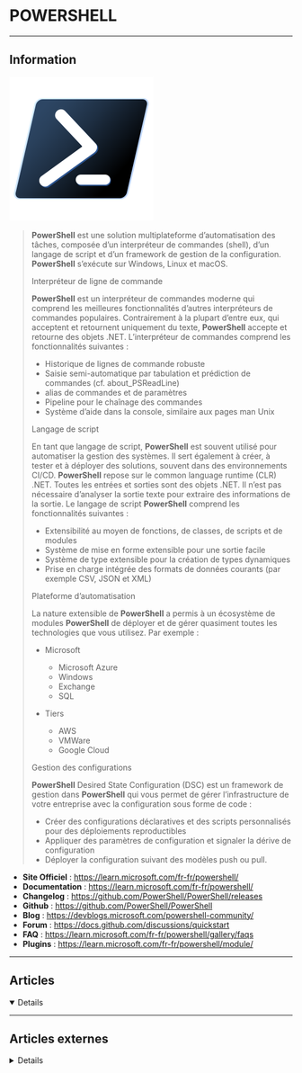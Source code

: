 # POWERSHELL
----

## <i class="fa-solid fa-hashtag"></i> Information

![Logo](../../_media/developpement/powershell/powershell_logo.svg ':size=250 :no-zoom')


> <i class="fa-solid fa-quote-left"></i> **PowerShell** est une solution multiplateforme d’automatisation des tâches, composée d’un interpréteur de commandes (shell), d’un langage de script et d’un framework de gestion de la configuration. **PowerShell** s’exécute sur Windows, Linux et macOS.
>
> Interpréteur de ligne de commande
>
> **PowerShell** est un interpréteur de commandes moderne qui comprend les meilleures fonctionnalités d’autres interpréteurs de commandes populaires. Contrairement à la plupart d’entre eux, qui acceptent et retournent uniquement du texte, **PowerShell** accepte et retourne des objets .NET. L’interpréteur de commandes comprend les fonctionnalités suivantes :
>
> - Historique de lignes de commande robuste
> - Saisie semi-automatique par tabulation et prédiction de commandes (cf. about_PSReadLine)
> - alias de commandes et de paramètres
> - Pipeline pour le chaînage des commandes
> - Système d’aide dans la console, similaire aux pages man Unix
>
> Langage de script
>
> En tant que langage de script, **PowerShell** est souvent utilisé pour automatiser la gestion des systèmes. Il sert également à créer, à tester et à déployer des solutions, souvent dans des environnements CI/CD. **PowerShell** repose sur le common language runtime (CLR) .NET. Toutes les entrées et sorties sont des objets .NET. Il n’est pas nécessaire d’analyser la sortie texte pour extraire des informations de la sortie. Le langage de script **PowerShell** comprend les fonctionnalités suivantes :
>
> - Extensibilité au moyen de fonctions, de classes, de scripts et de modules
> - Système de mise en forme extensible pour une sortie facile
> - Système de type extensible pour la création de types dynamiques
> - Prise en charge intégrée des formats de données courants (par exemple CSV, JSON et XML)
>
> Plateforme d’automatisation
>
> La nature extensible de **PowerShell** a permis à un écosystème de modules **PowerShell** de déployer et de gérer quasiment toutes les technologies que vous utilisez. Par exemple :
>
> - Microsoft
>   - Microsoft Azure
>   - Windows
>   - Exchange
>   - SQL
>
> - Tiers
>   - AWS
>   - VMWare
>   - Google Cloud
>
> Gestion des configurations
>
> **PowerShell** Desired State Configuration (DSC) est un framework de gestion dans **PowerShell** qui vous permet de gérer l’infrastructure de votre entreprise avec la configuration sous forme de code :
>
> - Créer des configurations déclaratives et des scripts personnalisés pour des déploiements reproductibles
> - Appliquer des paramètres de configuration et signaler la dérive de configuration
> - Déployer la configuration suivant des modèles push ou pull. <i class="fa-solid fa-quote-left fa-rotate-180"></i>


- <i class="fa-solid fa-globe"></i> **Site Officiel** : https://learn.microsoft.com/fr-fr/powershell/
- <i class="fa-solid fa-book"></i> **Documentation** : https://learn.microsoft.com/fr-fr/powershell/
- <i class="fa-solid fa-file-circle-question"></i> **Changelog** : https://github.com/PowerShell/PowerShell/releases
- <i class="fa-brands fa-github"></i> **Github** : https://github.com/PowerShell/PowerShell
- <i class="fab fa-blogger-b"></i> **Blog** : https://devblogs.microsoft.com/powershell-community/
- <i class="fas fa-comments"></i> **Forum** : https://docs.github.com/discussions/quickstart
- <i class="far fa-question-circle"></i> **FAQ** : https://learn.microsoft.com/fr-fr/powershell/gallery/faqs
- <i class="fas fa-tools"></i> **Plugins** : https://learn.microsoft.com/fr-fr/powershell/module/

---

## <i class="fa-regular fa-newspaper"></i> Articles

<details open>

</details>

---

## <i class="fa-solid fa-glasses"></i> Articles externes

<details>

- [Versions / OS](https://en.wikipedia.org/wiki/PowerShell)
- [Fin de Vie (EndOfLife)](https://docs.microsoft.com/fr-fr/powershell/scripting/powershell-support-lifecycle?view=powershell-6)
- [Run PowerShell Script As Administrator](https://linuxhint.com/run-powershell-script-as-administrator/)
- [How to Get PowerShell Version](https://linuxhint.com/get-powershell-version/)
- [Serveur d’impression : lister les imprimantes avec le nom et l’adresse IP](https://www.it-connect.fr/serveur-dimpression-lister-les-imprimantes-avec-le-nom-et-ladresse-ip/)
- [PowerShell – Comment générer un mot de passe aléatoire ?](https://www.it-connect.fr/powershell-comment-generer-un-mot-de-passe-aleatoire/)
- [PowerShell et Split : découper une chaîne de caractères](https://www.it-connect.fr/powershell-et-split-decouper-une-chaine-de-caracteres/)
- [Créer un lien symbolique sous PowerShell](https://www.it-connect.fr/creer-un-lien-symbolique-sous-powershell/)
- [Comment configurer PowerShell Just Enough Administration ?](https://www.it-connect.fr/debuter-avec-powershell-just-enough-administration/)
- [PowerShell : la machine est-elle un ordinateur fixe ou un ordinateur portable ?](https://www.it-connect.fr/powershell-la-machine-est-elle-un-ordinateur-fixe-ou-un-ordinateur-portable/)
- [Comment imposer des prérequis dans ses scripts PowerShell ?](https://www.it-connect.fr/comment-imposer-des-prerequis-dans-ses-scripts-powershell/)
- [Comment personnaliser le Prompt de son environnement PowerShell ?](https://www.it-connect.fr/comment-personnaliser-le-prompt-de-son-environnement-powershell/)
- [PowerShell : simple quote VS double quote (guillemets)](https://www.it-connect.fr/powershell-simple-quote-vs-double-quote-guillemets/)
- [Comment exporter des données au format CSV avec PowerShell ?](https://www.it-connect.fr/comment-exporter-des-donnees-au-format-csv-avec-powershell/)
- [Comment exécuter un script PowerShell sous Linux ?](https://www.it-connect.fr/comment-executer-un-script-powershell-sous-linux/)
- [PowerShell grep : rechercher des chaînes de caractères avec Select-String](https://www.it-connect.fr/powershell-grep-rechercher-des-chaines-de-caracteres-avec-select-string/)
- [PowerShell – Comment supprimer les accents et les caractères spéciaux ?](https://www.it-connect.fr/powershell-comment-supprimer-les-accents-et-les-caracteres-speciaux/)
- [Comment lire le contenu d’un fichier CSV avec PowerShell ?](https://www.it-connect.fr/comment-lire-le-contenu-dun-fichier-csv-avec-powershell/)
- [PowerShell : manipuler les chaînes de caractères avec IndexOf et LastIndexOf](https://www.it-connect.fr/powershell-manipuler-les-chaines-de-caracteres-avec-indexof-et-lastindexof/)
- [How to Use Hashtables in PowerShell](https://linuxhint.com/hashtables-powershell/)
- [How to Get the Current Date in PowerShell?](https://linuxhint.com/get-current-date-powershell/)
- [How to Use Functions in PowerShell](https://linuxhint.com/use-functions-powershell/)
- [For Loops in PowerShell](https://linuxhint.com/for-loops-in-powershell/)
- [How to Use Regex in PowerShell](https://linuxhint.com/regex-powershell/)
- [How to Run wget from PowerShell](https://linuxhint.com/run-wget-powershell/)
- [How to Concatenate Strings in PowerShell](https://linuxhint.com/concatenate-strings-in-powershell/)
- [Substrings in PowerShell](https://linuxhint.com/substrings-powershell/)
- [How to Run an Exe From PowerShell](https://linuxhint.com/how-to-run-an-exe-from-powershell/)
- [How to Run PowerShell Scripts as Administrator](https://linuxhint.com/run-powershell-scripts-as-administrator/)
- [How to Print a File From PowerShell Script](https://linuxhint.com/print-file-from-powershell-script/)
- [PowerShell Array of Strings](https://linuxhint.com/powershell-array-of-strings/)
- [How to Use Echo Command in PowerShell](https://linuxhint.com/use-echo-command-in-powershell/)
- [How to Write a PowerShell Script by Examples](https://linuxhint.com/write-a-powershell-script-by-examples/)
- [Deep scriptblock logging: Record PowerShell commands in the event log](https://4sysops.com/archives/deep-scriptblock-logging-record-powershell-commands-in-the-event-log/)
- [Install PowerShell remoting over SSH](https://4sysops.com/archives/install-powershell-remoting-over-ssh/)
- [PowerShell v5 vs. PowerShell v7—Which to use and when](https://4sysops.com/archives/powershell-v5-and-v7which-to-use-and-when/)
- [SecretsManagement module for PowerShell: Save passwords in PowerShell](https://4sysops.com/archives/secretsmanagement-module-for-powershell-save-passwords-in-powershell/)
- [PowerShell 7.2: New features in the Preview](https://4sysops.com/archives/powershell-72-new-features-in-the-preview/)
- [How to install and upgrade to PowerShell 7.1](https://4sysops.com/archives/how-to-install-and-upgrade-to-powershell-71/)
- [Pushing and popping: Navigating in PowerShell with Push-Location and Pop-Location](https://4sysops.com/archives/pushing-and-popping-navigating-in-powershell-with-push-location-and-pop-location/)
- [Convert a PowerShell script into an EXE with PS2EXE and WIN-PS2EXE](https://4sysops.com/archives/convert-a-powershell-script-into-an-exe-with-ps2exe-and-win-ps2exe/)
- [PowerShell Export-CSV Command Tutorial with Examples](https://www.poftut.com/powershell-export-csv-command-tutorial-with-examples/)
- [How to Install Microsoft PowerShell on Debian 10?](https://linuxhint.com/install-microsoft-powershell-debian10/)
- [How to Install PowerShell on Ubuntu & Other Linux Distributions](https://linoxide.com/install-powershell-on-ubuntu-other-linux-distributions/)
- [PowerShell : comment attendre d’appuyer sur « Entrée » dans un script ?](https://www.it-connect.fr/powershell-comment-attendre-dappuyer-sur-entree-dans-un-script/)
- [PowerShell : convertir une variable string en date](https://www.it-connect.fr/powershell-convertir-une-variable-string-en-date/)
- [PowerShell ISE : purger les variables sans redémarrer](https://www.it-connect.fr/powershell-ise-purger-les-variables-sans-redemarrer/)
- [Comment lister les dossiers vides en PowerShell ?](https://www.it-connect.fr/comment-lister-les-dossiers-vides-en-powershell/)
- [PowerShell : structure conditionnelle If, Else et ElseIf](https://www.it-connect.fr/powershell-structure-conditionnelle-if-else-et-elseif/)
- [PowerShell et Substring : extraire une chaîne d’une chaîne](https://www.it-connect.fr/powershell-et-substring-extraire-une-chaine-dune-chaine/)
- [PowerShell : comment convertir des documents Word en PDF ?](https://www.it-connect.fr/powershell-comment-convertir-des-documents-word-en-pdf/)
- [PowerShell : remplacer le premier caractère d’une chaîne](https://www.it-connect.fr/powershell-remplacer-le-premier-caractere-dune-chaine/)
- [Comment obtenir l’espace disque restant en PowerShell ?](https://www.it-connect.fr/comment-obtenir-lespace-disque-restant-en-powershell/)
- [PowerShell 7.1 est disponible au téléchargement !](https://www.it-connect.fr/powershell-7-1-est-disponible-au-telechargement/)
- [PowerShell et les RegEx (Expressions régulières)](https://www.it-connect.fr/powershell-et-les-regex-expressions-regulieres/)
- [Comment gérer l’historique des commandes PowerShell exécutées ?](https://www.it-connect.fr/comment-gerer-lhistorique-des-commandes-powershell-executees/)
- [Comment modifier le Registre Windows avec PowerShell ?](https://www.it-connect.fr/comment-modifier-le-registre-windows-avec-powershell/)
- [Créer un fichier de configuration PSD1 pour un script PowerShell](https://www.it-connect.fr/creer-un-fichier-de-configuration-psd1-pour-un-script-powershell/)
- [Obtenir la taille des dossiers avec PowerShell](https://www.it-connect.fr/obtenir-la-taille-des-dossiers-avec-powershell/)
- [PowerShell – Comparer des objets avec Compare-Object](https://www.it-connect.fr/powershell-comparer-des-objets-avec-compare-object/)
- [PowerShell – Test-Path : tester si un fichier existe](https://www.it-connect.fr/powershell-test-path-tester-si-un-fichier-existe/)
- [PowerShell : gérer ses credentials avec le module Secret Management](https://www.it-connect.fr/powershell-gerer-ses-credentials-avec-le-module-secret-management/)
- [Windows PowerShell VS PowerShell Core : Quelles différences ? Lequel choisir ?](https://www.it-connect.fr/windows-powershell-vs-powershell-core-quelles-differences-lequel-choisir/)
- [How to Install and Use PowerShell on Ubuntu 20.04](https://www.howtoforge.com/how-to-install-and-use-powershell-on-ubuntu-20-04/)
- [15 commandes indispensables pour débuter avec PowerShell](https://www.it-connect.fr/15-commandes-indispensables-pour-debuter-avec-powershell/)
- [PowerShell : comment créer une propriété calculée avec Select-Object ?](https://www.it-connect.fr/powershell-comment-creer-une-propriete-calculee-avec-select-object/)
- [Get-Content : comment lire le contenu d’un fichier en PowerShell ?](https://www.it-connect.fr/get-content-comment-lire-le-contenu-dun-fichier-en-powershell/)
- [Obtenir des informations sur l’OS en PowerShell](https://www.it-connect.fr/obtenir-des-informations-sur-los-en-powershell/)
- [PowerShell remoting avec WinRM](https://www.it-connect.fr/powershell-remoting-avec-winrm/)
- [Why You Should Use the Exchange Online PowerShell Module](https://petri.com/why-you-should-use-the-exchange-online-powershell-module)
- [Windows PowerShell Scripting Tutorial For Beginners](https://www.varonis.com/blog/windows-powershell-tutorials/)
- [What Is PsExec in Windows and What Does It Do?](https://www.makeuseof.com/what-is-psexec-in-windows-what-does-it-do/)
- [What Is PsExec in Windows and What Does It Do?](https://www.makeuseof.com/what-is-psexec-in-windows-what-does-it-do/)
- [PowerShell Code Signing](https://medium.com/dev-genius/powershell-code-signing-fc6086aeb61e)
- [Gestion des services](https://docs.microsoft.com/fr-fr/powershell/scripting/samples/managing-services?view=powershell-6)
- [Où sont stockés les exécutables de PowerShell ?](https://www.it-connect.fr/ou-sont-stockes-les-executables-de-powershell/)
- [Installer un module PowerShell à partir d’un fichier NuPkg](https://www.it-connect.fr/installer-un-module-powershell-a-partir-dun-fichier-nupkg/)
- [PowerShell : compresser et décompresser une archive ZIP](https://www.it-connect.fr/powershell-compresser-et-decompresser-une-archive-zip/)
- [Creating PowerShell Function Failsafes with WhatIf](https://petri.com/creating-powershell-function-failsafes-with-whatif)
- [PowerShell et -WhatIf : testez vos commandes et scripts!](https://www.it-connect.fr/powershell-et-whatif-testez-vos-commandes-et-scripts/)
- [Using Powershell to automate Linux, macOS, and Windows processes](https://opensource.com/article/20/2/devops-automation)
- [PowerShell : les opérateurs -like et -notlike](https://www.it-connect.fr/powershell-les-operateurs-like-et-notlike/)
- [READING TEXT FILES THE EASY WAY WITH POWERSHELL AND LINUX BASH SHELL](http://techgenix.com/reading-text-files-powershell-linux-shell/)
- [Sous Windows, comment autoriser le ping en PowerShell ?](https://www.it-connect.fr/sous-windows-comment-autoriser-le-ping-en-powershell/)
- [DevOps Practices for PowerShell Programming](https://dzone.com/articles/devops-practices-for-powershell-programming)
- [PowerShell et les boucles For](https://www.it-connect.fr/powershell-et-les-boucles-for-loop/)
- [PowerShell et les boucles ForEach](https://www.it-connect.fr/powershell-et-les-boucles-foreach/)
- [PowerShell et ForEach-Object Parallel : traitement des objets en parralèle](https://www.it-connect.fr/powershell-et-foreach-object-parallel-traitement-des-objets-en-parralele/)
- [Comment obtenir son adresse IP publique en PowerShell ?](https://www.it-connect.fr/comment-obtenir-son-adresse-ip-publique-en-powershell/)
- [PowerShell : Get-ExecutionPolicy et Set-ExecutionPolicy](https://www.it-connect.fr/powershell-get-executionpolicy-et-set-executionpolicy/)
- [Top 10 new features of PowerShell 7](https://4sysops.com/archives/top-10-new-features-of-powershell-7/)
- [How to install PowerShell 7 on Windows and Linux](https://4sysops.com/archives/how-to-install-powershell-7-on-windows-and-linux/)
- [Convertir une image en Art ASCII avec PowerShell](https://www.it-connect.fr/convertir-une-image-en-art-ascii-avec-powershell/)
- [Handle PowerShell Errors Like a Boss With These Tips](https://www.makeuseof.com/tag/handle-powershell-errors-tips/)
- [Windows Commands and PowerShell Scripts as API Microservices](https://dzone.com/articles/windows-commands-and-powershell-scripts-as-api-mic)
- [Windows 10 updates with PowerShell](https://raymii.org/s/blog/Windows_10_Updates_with_PowerShell_PSWindowsUpdpate.html)
- [Powershell : Surveiller des fichiers avec envoi de mail](https://www.tech2tech.fr/powershell-surveiller-des-fichiers-avec-envoi-de-mail/)
- [PowerShell as a hacking tool: Prevent abuse of scripts](https://4sysops.com/archives/powershell-as-a-hacking-tool-prevent-abuse-of-scripts/)
- [PowerShell 7 est dispo, sur Windows, Linux et MacOS !](https://www.it-connect.fr/powershell-7-est-dispo-sur-windows-linux-et-macos/)
- [Setting PowerShell Execution Policy](https://tutorialspoint4all.com/setting-powershell-execution-policy/)
- [How to get Public IP address using PowerShell in Windows 10](https://www.thewindowsclub.com/get-public-ip-address-using-powershell)
- [PowerShell – Send-MailMessage : envoyer un e-mail à plusieurs destinataires](https://www.it-connect.fr/powershell-send-mailmessage-envoyer-un-e-mail-a-plusieurs-destinataires/)
- [PowerShell : Comment récupérer les en-têtes d’un fichier CSV ?](https://www.it-connect.fr/powershell-comment-recuperer-les-en-tetes-dun-fichier-csv/)
- [Comment déplacer un dossier en PowerShell ?](https://www.it-connect.fr/comment-deplacer-un-dossier-en-powershell/)
- [PowerShell : convertir PS1 en EXE (exécutable)](https://www.it-connect.fr/powershell-convertir-ps1-en-exe-executable/)
- [NPS – Comment ajouter un client Radius avec PowerShell ?](https://www.it-connect.fr/nps-comment-ajouter-un-client-radius-avec-powershell/)
- [PowerShell: BgInfo Automation script for Windows Server 2012 R2](https://wmatthyssen.com/2019/09/11/powershell-bginfo-automation-script-for-windows-server-2012-r2/amp/)
- [Powershell – Créer de petites applications graphiques (GUI) avec WPF](https://cnf1g.com/?p=1745)
- [PSTip A Better Way to Generate HTTP Query Strings in PowerShell](https://www.powershellmagazine.com/2019/06/14/pstip-a-better-way-to-generate-http-query-strings-in-powershell/)
- [PSWindowsAdminCenter: PowerShell Module to Manage Connections, Feeds, and Extensions](https://www.powershellmagazine.com/2019/02/19/pswindowsadmincenter-powershell-module-to-manage-connections-feeds-and-extensions/)
- [PowerShell DSC Resource Module to Install and Configure Windows Admin Center](https://www.powershellmagazine.com/2019/01/31/dsc-resource-module-to-install-and-configure-windows-admin-center/)
- [Pester Result Reporting With Suggestions And XSL Support](https://www.powershellmagazine.com/2019/07/25/pester-result-reporting-with-suggestions-and-xsl-support/)
- [PowerShell 7 Roadmap](https://devblogs.microsoft.com/powershell/powershell-7-road-map/)
- [Release of PowerShell Script Analyzer 1.18.1](https://devblogs.microsoft.com/powershell/release-of-powershell-script-analyzer-1-18-1/)
- [DSC Resource Kit Release June 2019](https://devblogs.microsoft.com/powershell/dsc-resource-kit-release-june-2019/)
- [DSC Resource Kit Release May 2019](https://devblogs.microsoft.com/powershell/dsc-resource-kit-release-may-2019/)
- [Introducing PowerShell as .NET Global Tool](https://devblogs.microsoft.com/powershell/introducing-powershell-as-net-global-tool/)
- [Using PSScriptAnalyzer to check PowerShell version compatibility](https://devblogs.microsoft.com/powershell/using-psscriptanalyzer-to-check-powershell-version-compatibility/)
- [General Availability of PowerShell Core 6.2](https://devblogs.microsoft.com/powershell/general-availability-of-powershell-core-6-2/)
- [DSC Resource Kit Release April 2019](https://devblogs.microsoft.com/powershell/dsc-resource-kit-release-april-2019/)
- [PowerShell ScriptAnalyzer Version 1.18.0 Released](https://devblogs.microsoft.com/powershell/powershell-scriptanalyzer-version-1-18-0-released/)
- [Invoke-Sqlcmd is Now Available Supporting Cross-Platform](https://devblogs.microsoft.com/powershell/invoke-sqlcmd-is-now-available-supporting-cross-platform/)
- [Generating PowerShell Cmdlets from OpenAPI/Swagger with AutoRest](https://devblogs.microsoft.com/powershell/cmdlets-via-autorest/)
- [DSC Resource Kit Release February 2019](https://devblogs.microsoft.com/powershell/dsc-resource-kit-release-february-2019/)
- [Parsing Text with PowerShell (3/3)](https://devblogs.microsoft.com/powershell/parsing-text-with-powershell-3-3/)
- [Parsing Text with PowerShell (2/3)](https://blogs.msdn.microsoft.com/powershell/2019/01/24/parsing-text-with-powershell-2-3/)
- [Command Prompt commands and their equivalent command for PowerShell](https://www.thewindowsclub.com/cmd-commands-that-can-be-executed-with-powershell)
- [How to use Windows PowerShell to find information about Hard Drive](https://www.thewindowsclub.com/use-windows-powershell-to-find-information-about-hard-drive)
- [Monitor web server uptime with a PowerShell script](https://4sysops.com/archives/monitor-web-server-uptime-with-a-powershell-script/)
- [Comment faire une pause dans un script PowerShell ?](https://www.it-connect.fr/comment-faire-une-pause-dans-un-script-powershell/)
- [Encrypt passwords securely in your PowerShell scripts](https://4sysops.com/archives/encrypt-passwords-securely-in-your-powershell-scripts/)
- [Install and Get Started with PowerShell on CentOS](https://linuxhint.com/install_powershell_centos/)
- [Install and Get Started with PowerShell on Ubuntu](https://linuxhint.com/install_powershell_ubuntu/)
- [Look up hard disk information with PowerShell](https://www.ghacks.net/2019/05/28/look-up-hard-disk-information-with-powershell/)
- [Free network performance monitoring with iPerf and PowerShell](https://4sysops.com/archives/free-network-performance-monitoring-with-iperf-and-powershell/)
- [DSC – Desired State Configuration](https://blog.sodifrance.fr/dsc-desired-state-configuration/)
- [Powershell: Comment exécuter un script ps au démarrage de windows (running script ps at startup)](https://blog.sodifrance.fr/powershell-comment-executer-un-script-ps-au-demarrage-de-windows-running-script-ps-at-startup/)
- [PowerTip: Use PowerShell to pick a random name from a list](https://devblogs.microsoft.com/scripting/powertip-use-powershell-to-pick-a-random-name-from-a-list/)
- [PowerTip: Determine your version of PowerShell and host operating system](https://devblogs.microsoft.com/scripting/powertip-determine-your-version-of-powershell-and-host-operating-system/)
- [Using PowerShell to create a folder of Demo data](https://devblogs.microsoft.com/scripting/using-powershell-to-create-a-folder-of-demo-data/)
- [The WindowsCompatibility module: Using Windows PowerShell modules in PowerShell Core](https://4sysops.com/archives/the-windowscompatibility-module-using-windows-powershell-modules-in-powershell-core/)
- [Running PowerShell remotely as SYSTEM with Invoke-CommandAs](https://4sysops.com/archives/running-powershell-remotely-as-system-with-invoke-commandas/)
- [Windows PowerShell modules compatible with PowerShell Core 6](https://4sysops.com/wiki/modules-compatibility-with-powershell-6-on-the-windows-platform-matrix/)
- [Convert PowerShell output into a pie chart](https://4sysops.com/archives/convert-powershell-csv-output-into-a-pie-chart/)
- [Using PowerShell type accelerators](https://4sysops.com/archives/using-powershell-type-accelerators/)
- [Understanding PowerShell pipeline parameter binding](https://4sysops.com/archives/understanding-powershell-pipeline-parameter-binding/)
- [Understanding PowerShell Begin, Process, and End blocks](https://4sysops.com/archives/understanding-powershell-begin-process-and-end-blocks/)
- [Formatting objects in PowerShell with Format-Custom, Format-List, Format-Table, and Format-Wide](https://4sysops.com/archives/formatting-objects-in-powershell-with-format-custom-format-list-format-table-and-format-wide/)
- [Formatting object output in PowerShell with Format.ps1xml files](https://4sysops.com/archives/formatting-object-output-in-powershell-with-format-ps1xml-files/)
- [Set and remove the read-only file attribute with PowerShell](https://4sysops.com/archives/set-and-remove-the-read-only-file-attribute-with-powershell/)
- [Create a GUI for your PowerShell script with WPF](https://4sysops.com/archives/create-a-gui-for-your-powershell-script-with-wpf/)
- [Displaying PowerShell members with my Format-Member function](https://4sysops.com/archives/displaying-powershell-members-with-my-format-member-function/)
- [Using a local variable in a remote PowerShell session](https://4sysops.com/archives/using-a-local-variable-in-a-remote-powershell-session/)
- [Source code management for PowerShell modules and scripts](https://www.scriptrunner.com/en/blog/source-code-management/)
- [Manage PowerShell centrally: How to do it in 5 steps](https://www.scriptrunner.com/en/blog/manage-powershell-centrally/)
- [Security and PowerShell: How to make scripting waterproof](https://www.scriptrunner.com/en/blog/security-powershell-scripting/)
- [Use PowerShell To Automate Log Reviews](https://blog.ipswitch.com/use-powershell-automate-log-reviews)
- [How To Create A Simple PowerShell Script For Server Monitoring](https://blog.ipswitch.com/how-to-create-simple-server-monitors-with-powershell)
- [Automatically Encrypt File And Folders Using PowerShell](https://blog.ipswitch.com/automating-security-controls-using-powershell-to-automate-data-encryption)
- [Leveraging PowerShell Automation In The Cloud](https://blog.ipswitch.com/leveraging-powershell-automation-cloud)
- [Understanding the Invoke-RestMethod PowerShell cmdlet](https://4sysops.com/archives/understanding-the-invoke-restmethod-powershell-cmdlet/)
- [Encrypt a password with PowerShell](https://4sysops.com/archives/encrypt-a-password-with-powershell/)
- [What You Need to Know About PowerShell 7](https://www.petri.com/what-you-need-to-know-about-powershell-7)
- [The Return of Serverless Powershell](https://www.petri.com/the-return-of-serverless-powershell)
- [Get-ChildItem Cmdlet To Loop Files and Results](https://www.poftut.com/get-childitem-cmdlet-to-loop-files-and-results/)
- [Powershell ForEach Loop Statement Tutorial with Examples](https://www.poftut.com/powershell-foreach-loop-statement-tutorial-with-examples/)
- [Powershell Array Tutorial with Examples](https://www.poftut.com/powershell-array-tutorial-with-examples/)
- [Powershell Copy-Item Command Tutorial with Examples](https://www.poftut.com/powershell-copy-item-command-tutorial-with-examples/)
- [Comment signer un script Powershell ?](https://www.it-connect.fr/comment-signer-un-script-powershell/)
- [PowerShell – Insérer une pause](https://www.jbnet.fr/developpement/powershell/powershell-inserer-une-pause.html)
- [PowerShell – Structure de base pour traiter un fichier CSV](https://www.jbnet.fr/developpement/powershell/powershell-structure-de-base-pour-traiter-un-fichier-csv.html)
- [PowerShell – Supprimer les guillemets (double cote) dans un fichier CSV](https://www.jbnet.fr/developpement/powershell/powershell-supprimer-les-guillemets-double-cote-dans-un-fichier-csv.html)
- [PowerShell – Créer un fichier zip](https://www.jbnet.fr/developpement/powershell/powershell-creer-un-fichier-zip.html)
- [PowerShell – Extraire le nom ou l’extension d’un fichier](https://www.jbnet.fr/developpement/powershell/powershell-extraire-le-nom-ou-lextension-dun-fichier.html)
- [PowerShell – Fusion de fichiers CSV avec en-tête](https://www.jbnet.fr/developpement/powershell/powershell-fusion-de-fichiers-csv-avec-en-tete.html)
- [PowerShell – Créer un zip sans les fichiers *.db](https://www.jbnet.fr/developpement/powershell/powershell-creer-un-zip-sans-les-fichiers-db.html)
- [PowerShell – Procédure stockée SQL Server et paramètres](https://www.jbnet.fr/developpement/powershell/powershell-procedure-stockee-sql-server-et-parametres.html)
- [Comment se connecter à un serveur FTP avec PowerShell ?](https://www.it-connect.fr/comment-se-connecter-a-un-serveur-ftp-avec-powershell/)
- [PSWatch : Surveiller les changements de fichiers avec PowerShell](https://www.it-connect.fr/pswatch-surveiller-les-changements-de-fichiers-avec-powershell/)
- [Comment exécuter un script PowerShell comme service ?](https://www.it-connect.fr/comment-executer-un-script-powershell-comme-service/)
- [PowerShell : Supprimer le dernier caractère d’une chaîne](https://www.it-connect.fr/powershell-supprimer-le-dernier-caractere-dune-chaine/)
- [Comment lister les rôles FSMO en PowerShell ?](https://www.it-connect.fr/comment-lister-les-roles-fsmo-en-powershell/)
- [Comment supprimer un service avec PowerShell ?](https://www.it-connect.fr/comment-supprimer-un-service-avec-powershell/)
- [Comment planifier un script PowerShell avec des arguments ?](https://www.it-connect.fr/comment-planifier-un-script-powershell-avec-des-arguments/)
- [Comment vérifier si un dossier est vide en PowerShell ?](https://www.it-connect.fr/comment-verifier-si-un-dossier-est-vide-en-powershell/)
- [UPDATE: The PowerShell-Docs repo is moving … soon](https://blogs.msdn.microsoft.com/powershell/2019/01/07/the-powershell-docs-repo-is-moving/)
- [Parsing Text with PowerShell (1/3)](https://blogs.msdn.microsoft.com/powershell/2019/01/18/parsing-text-with-powershell-1-3/)
- [DSC Resource Kit Release January 2019](https://blogs.msdn.microsoft.com/powershell/2019/01/09/dsc-resource-kit-release-january-2019/)
- [Command Prompt commands and their equivalent command for PowerShell](https://www.thewindowsclub.com/cmd-commands-that-can-be-executed-with-powershell)
- [10 basic PowerShell commands that every Windows 10 user should know](https://www.thewindowsclub.com/basic-powershell-commands-windows)
- [How To Get NTFS File Permissions Using PowerShell](https://www.petri.com/how-to-get-ntfs-file-permissions-using-powershell)
- [Comment gérer vos disques via Powershell (Lister, Formater, Initialiser, Créer des partitions…)](https://www.tech2tech.fr/comment-gerer-vos-disques-via-powershell-lister-formater-initialiser-creer-des-partitions/)
- [USING POWERSHELL TO RESOLVE SYSPREP PROBLEMS INVOLVING APP-X PACKAGES](http://techgenix.com/sysprep-problems-app-x-packages/)
- [MASTER THE POWER OF ‘SEARCH-ADACCOUNT’ POWERSHELL CMDLET](http://techgenix.com/search-adaccount-powershell-cmdlet/)
- [SETTING UP ACTIVE DIRECTORY USING POWERSHELL](http://techgenix.com/setting-up-active-directory/)
- [WORKING FASTER & SMARTER WITH POWERSHELL: TIPS FROM AN EXPERT](http://techgenix.com/working-faster-smarter-powershell/)
- [COLLECTING ROLES AND FEATURES ON REMOTE WINDOWS COMPUTERS](http://techgenix.com/roles-and-features/)
- [THE POWER OF GET-ADOBJECT POWERSHELL CMDLET](http://techgenix.com/get-adobject-powershell/)
- [MORE POWERSHELL ONE-LINER COMMANDS](http://techgenix.com/more-powershell-one-liner-commands/)
- [POWERSHELL POWER LESSON: THIS IS NO ORDINARY VARIABLE](http://techgenix.com/dollar-sign-underscore-dot/)
- [POWERSHELL ALIASES: MY NEVER-ENDING LOVE/ HATE RELATIONSHIP](http://techgenix.com/powershell-aliases/)
- [RETRIEVING MFA AND SELF-SERVICE PASSWORD INFORMATION USING POWERSHELL](http://techgenix.com/mfa-powershell/)
- [THINK BEYOND THE LETTER: NAVIGATING DRIVES WITH POWERSHELL](http://techgenix.com/navigating-drives-powershell/)
- [DSC Resource Kit Release October 2018](https://blogs.msdn.microsoft.com/powershell/2018/10/25/dsc-resource-kit-release-october-2018/)
- [DSC Resource Kit Release November 2018](https://blogs.msdn.microsoft.com/powershell/2018/11/28/dsc-resource-kit-release-november-2018/)
- [How to write great PowerShell functions!](https://dev.to/theinfradev/how-to-write-great-powershell-functions-110g)
- [How to edit timestamps with Windows PowerShell](https://www.ghacks.net/2017/10/09/how-to-edit-timestamps-with-windows-powershell/)
- [PowerShell vs. PowerShell Core, what you need to know](https://www.ghacks.net/2018/01/12/powershell-vs-powershell-core-what-you-need-to-know/)
- [A (BIG) Trick Listing Windows Updates Using PowerShell](https://blog.pythian.com/a-big-trick-listing-windows-updates-using-powershell/)
- [How to Send an Email Using Windows PowerShell](https://www.makeuseof.com/tag/send-email-windows-powershell/)
- [How Powershell Foreach, While, and Other Loops Work](https://www.makeuseof.com/tag/powershell-foreach-loops-work/)
- [Display the Windows upgrade history using PowerShell](https://www.ghacks.net/2018/03/23/display-the-windows-upgrade-history-using-powershell/)
- [Building Data Tests In PowerShell](https://blog.pythian.com/building-data-tests-powershell/)
- [5 Things to Know About PowerShell Core on Windows](https://www.petri.com/5-things-to-know-about-powershell-core-on-windows-2)
- [5 Things to Know About PowerShell Core on Linux](https://www.petri.com/5-things-to-know-about-powershell-core-on-linux)
- [Power(Shell) to the people](https://opensource.com/article/18/2/powershell-people)
- [Drilling into PowerShell Core](https://www.petri.com/drilling-into-powershell-core)
- [PowerShell Core 6.0 and Why Windows PowerShell Is No Longer Being Developed](https://www.petri.com/powershell-core-and-why-windows-powershell-is-no-longer-being-developed)
- [PowerShell Classes Part 5 — Classes or PSCustom Objects?](https://www.petri.com/powershell-classes-part-5-classes-pscustom-objects)
- [More Efficient PowerShell with PSReadline — Part 6](https://www.petri.com/more-efficient-powershell-with-psreadline)
- [PowerShell Classes Part 4 — Constructors and Inheritance](https://www.petri.com/powershell-classes-part-4-constructors-inheritance)
- [Let PSReadLine Handle PowerShell — Part 4](https://www.petri.com/let-psreadline-handle-powershell)
- [Getting Started with PSReadline — Part 1](https://www.petri.com/getting-started-with-psreadline)
- [PowerShell Classes Part 3 — Using Methods](https://www.petri.com/powershell-classes-part-3-using-methods)
- [Doing More with PSReadline History — Part 2](https://www.petri.com/doing-more-with-psreadline)
- [Color Your World with PSReadLine — Part 3](https://www.petri.com/color-your-world-with-psreadline)
- [PowerShell Classes Part 2 — Enumerated Types](https://www.petri.com/powershell-classes-part-2-enumerated-types)
- [Comment tester si des ports sont ouverts en PowerShell](https://akril.net/2018/02/09/comment-tester-si-des-ports-sont-ouverts-en-powershell/)
- [Scripting with Windows Powershell Desired State Configuration [Video]](https://hub.packtpub.com/windows-powershell-desired-state-configuration-video/)
- [Tiny tweaks for PowerShell perfection](https://opensource.com/article/18/7/powershell-tips)
- [ESSENTIAL SKILL YOU SHOULD KNOW: MAPPING POWERSHELL COMMANDS TO VARIABLES](http://techgenix.com/mapping-powershell-commands/)
- [NIFTY LITTLE TIME SAVERS: THE POWER OF POWERSHELL LOGICAL OPERATORS](http://techgenix.com/powershell-logical-operators/)
- [FLEX YOUR POWERSHELL MUSCLES WITH POWERSHELL COMPARISON OPERATORS](http://techgenix.com/powershell-comparison-operators/)
- [WORKING WITH POWERSHELL DEFAULT PARAMETERS TO CHANGE THEIR BEHAVIOR](http://techgenix.com/powershell-default-parameters/)
- [THE AWESOME POWER OF MICROSOFT POWERSHELL SCRIPTS](http://techgenix.com/powershell-scripts/)
- [UNDERSTANDING POWERSHELL FOREACH LOOP AND FOREACH-OBJECT](http://techgenix.com/powershell-foreach-loop/)
- [BASIC POWERSHELL COMMANDS FOR ALL WINDOWS OPERATING SYSTEMS](http://techgenix.com/basic-powershell-commands/)
- [PowerTip: Turn off the power to your computer with PowerShell](https://blogs.technet.microsoft.com/heyscriptingguy/2018/07/16/powertip-turn-off-the-power-to-your-computer-with-powershell/)
- [PowerTip: Determine your version of PowerShell and host operating system](https://blogs.technet.microsoft.com/heyscriptingguy/2018/06/29/powertip-determine-your-version-of-powershell-and-host-operating-system/)
- [PowerTip: Use PowerShell to play WAV files](https://blogs.technet.microsoft.com/heyscriptingguy/2018/06/15/powertip-use-powershell-to-play-wav-files/)
- [PowerTip: Ensure that errors in PowerShell are caught](https://blogs.technet.microsoft.com/heyscriptingguy/2018/05/31/powertip-ensure-that-errors-in-powershell-are-caught/)
- [PowerTip: Get all your local certificates by using PowerShell](https://blogs.technet.microsoft.com/heyscriptingguy/2018/05/09/powertip-get-all-your-local-certificates-by-using-powershell/)
- [Normaliser une chaîne de caractères](http://blogdeployment.fr/powershell/powershell-normaliser-une-chaine-de-caracteres)
- [Interface de sélection d’un dossier](http://blogdeployment.fr/powershell/powershell-interface-de-selection-dun-dossier)
- [Identifier les ordinateurs disposant du même SID](http://blogdeployment.fr/powershell/powershell-identifier-les-ordinateurs-disposant-du-meme-sid)
- [Powershell : Envoyer un mail GMAIL par script](https://www.barzek.com/2016/09/powershell-envoyer-un-mail-gmail/)
- [Forcer l’utilisation de TLS 1.2 pour Powershell](https://myvmworld.fr/forcer-utilisation-tls-1-2-powershell/)
- [Trouver la version courante du Framework .NET](http://powershell-scripting.com/index.php?option=com_content&task=view&id=439&Itemid=71)
- [Administrez Linux avec PowerShell DSC](http://powershell-scripting.com/index.php?option=com_content&task=view&id=426&Itemid=80)
- [Module pour créer des fichiers de logs](http://powershell-scripting.com/index.php?option=com_content&task=view&id=433&Itemid=80)
- [Passer des paramètres dynamiques à un exécutable](http://powershell-scripting.com/index.php?option=com_content&task=view&id=423&Itemid=73)
- [Terminal Services PowerShell Module](http://powershell-scripting.com/index.php?option=com_content&task=view&id=338&Itemid=80)
- [Astuce : Rendre persistant le choix de la police de la console](http://powershell-scripting.com/index.php?option=com_content&task=view&id=420&Itemid=73)
- [Administration Exchange 2010/2013 à distance](http://powershell-scripting.com/index.php?option=com_content&task=view&id=414&Itemid=71)
- [Récupérer des informations à partir du catalogue global](http://powershell-scripting.com/index.php?option=com_content&task=view&id=412&Itemid=71)
- [Mettez une barre de progression dans vos copies](http://powershell-scripting.com/index.php?option=com_content&task=view&id=406&Itemid=71)
- [Conversion de dates au format Unix Epoch](http://powershell-scripting.com/index.php?option=com_content&task=view&id=399&Itemid=71)
- [Récupérer les OU dont l'héritage a été coupé](http://powershell-scripting.com/index.php?option=com_content&task=view&id=395&Itemid=71)
- [Détecter si une machine est connectée à internet](http://powershell-scripting.com/index.php?option=com_content&task=view&id=389&Itemid=71)
- [PowerShell DHCP Module](http://powershell-scripting.com/index.php?option=com_content&task=view&id=383&Itemid=71)
- [Surveillance d'un service et relancement automatique en cas d'arrêt](http://powershell-scripting.com/index.php?option=com_content&task=view&id=384&Itemid=71)
- [Récupérer la garantie d'un ordinateur DELL](http://powershell-scripting.com/index.php?option=com_content&task=view&id=382&Itemid=71)
- [PowerCLI: Lister/Déconnecter les CDROM connectés sur vos VMs](http://powershell-scripting.com/index.php?option=com_content&task=view&id=379&Itemid=71)
- [Comment vérifier quelle version de PowerShell est installée sur Windows](https://syskb.com/quelle-version-powershell-windows/)
- [Comment installer et exécuter PowerShell sur un système Windows](https://syskb.com/comment-installer-et-executer-powershell-sur-un-systeme-windows/)
- [POWERSHELL QUICK HITS: CMDLETS AND SCRIPTS FOR MANAGING WINDOWS FAILOVER](http://techgenix.com/windows-failover-powershell/)
- [Weaponizing PowerShell with Metasploit and how to defend against PowerShell attacks [Tutorial]](https://hub.packtpub.com/weaponizing-powershell-with-metasploit-and-how-to-defend-against-powershell-attacks-tutorial/)
- [How To Sleep PowerShell with Start-Sleep Command-let Tutorial with Examples?](https://www.poftut.com/how-to-sleep-powershell-with-start-sleep-command-let-tutorial-with-examples/)

</details>